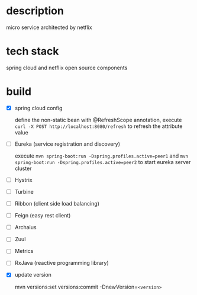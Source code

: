 description
=======
micro service architected by netflix

tech stack
=======
spring cloud and netflix open source components

build
=======
- [x] spring cloud config

    define the non-static bean with @RefreshScope annotation, execute `curl -X POST http://localhost:8080/refresh` to refresh the attribute value

- [ ] Eureka (service registration and discovery)

	execute `mvn spring-boot:run -Dspring.profiles.active=peer1` and `mvn spring-boot:run -Dspring.profiles.active=peer2` to start eureka server cluster

- [ ] Hystrix

- [ ] Turbine

- [ ] Ribbon (client side load balancing)

- [ ] Feign (easy rest client)

- [ ] Archaius

- [ ] Zuul

- [ ] Metrics

- [ ] RxJava (reactive programming library)

- [x] update version

    mvn versions:set versions:commit -DnewVersion=`<version>`
